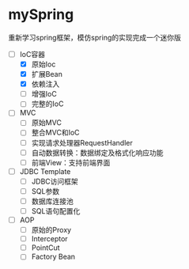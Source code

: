 # mySpring

重新学习spring框架，模仿spring的实现完成一个迷你版

- [ ]  IoC容器
    - [x]  原始Ioc
    - [x]  扩展Bean
    - [x]  依赖注入
    - [ ]  增强IoC
    - [ ]  完整的IoC
- [ ]  MVC
    - [ ]  原始MVC
    - [ ]  整合MVC和IoC
    - [ ]  实现请求处理器RequestHandler
    - [ ]  自动数据转换：数据绑定及格式化响应功能
    - [ ]  前端View：支持前端界面
- [ ]  JDBC Template
    - [ ]  JDBC访问框架
    - [ ]  SQL参数
    - [ ]  数据库连接池
    - [ ]  SQL语句配置化
- [ ]  AOP
    - [ ]  原始的Proxy
    - [ ]  Interceptor
    - [ ]  PointCut
    - [ ]  Factory Bean
